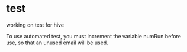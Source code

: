 # test
working on test for hive

To use automated test, you must increment the variable numRun before use, so that an unused email will be used.
